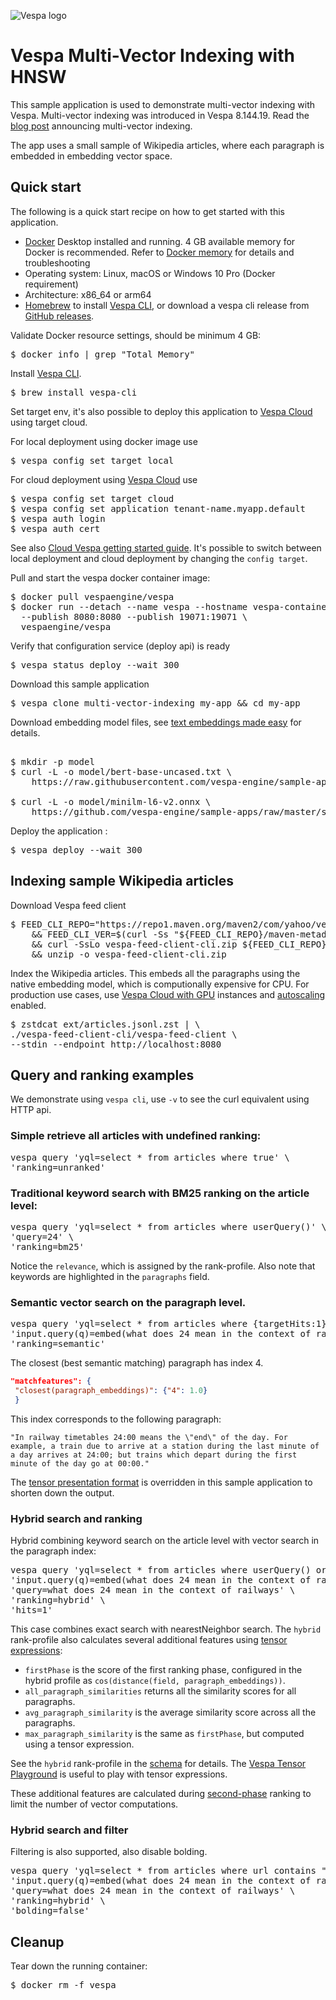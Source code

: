 <!-- Copyright Yahoo. Licensed under the terms of the Apache 2.0 license. See LICENSE in the project root.-->

![Vespa logo](https://vespa.ai/assets/vespa-logo-color.png)

# Vespa Multi-Vector Indexing with HNSW

This sample application is used to demonstrate multi-vector indexing with Vespa.
Multi-vector indexing was introduced in Vespa 8.144.19. 
Read the [blog post](https://blog.vespa.ai/semantic-search-with-multi-vector-indexing/) announcing multi-vector indexing.

The app uses a small sample of Wikipedia articles, where each paragraph is embedded in embedding
vector space.

## Quick start

The following is a quick start recipe on how to get started with this application. 

* [Docker](https://www.docker.com/) Desktop installed and running. 4 GB available memory for Docker is recommended.
  Refer to [Docker memory](https://docs.vespa.ai/en/operations/docker-containers.html#memory)
  for details and troubleshooting
* Operating system: Linux, macOS or Windows 10 Pro (Docker requirement)
* Architecture: x86_64 or arm64
* [Homebrew](https://brew.sh/) to install [Vespa CLI](https://docs.vespa.ai/en/vespa-cli.html), or download 
  a vespa cli release from [GitHub releases](https://github.com/vespa-engine/vespa/releases).

Validate Docker resource settings, should be minimum 4 GB:

<pre>
$ docker info | grep "Total Memory"
</pre>

Install [Vespa CLI](https://docs.vespa.ai/en/vespa-cli.html). 

<pre >
$ brew install vespa-cli
</pre>

Set target env, it's also possible to deploy this application to [Vespa Cloud](https://cloud.vespa.ai/)
using target cloud. 

For local deployment using docker image use 

<pre data-test="exec">
$ vespa config set target local
</pre>

For cloud deployment using [Vespa Cloud](https://cloud.vespa.ai/) use

<pre>
$ vespa config set target cloud
$ vespa config set application tenant-name.myapp.default
$ vespa auth login 
$ vespa auth cert
</pre>

See also [Cloud Vespa getting started guide](https://cloud.vespa.ai/en/getting-started). 
It's possible to switch between local deployment and cloud deployment by changing the `config target`. 

Pull and start the vespa docker container image:

<pre data-test="exec">
$ docker pull vespaengine/vespa
$ docker run --detach --name vespa --hostname vespa-container \
  --publish 8080:8080 --publish 19071:19071 \
  vespaengine/vespa
</pre>

Verify that configuration service (deploy api) is ready

<pre data-test="exec">
$ vespa status deploy --wait 300
</pre>

Download this sample application 

<pre data-test="exec">
$ vespa clone multi-vector-indexing my-app && cd my-app
</pre>

Download embedding model files, see 
[text embeddings made easy](https://blog.vespa.ai/text-embedding-made-simple/) for details.

<pre data-test="exec"> 
$ mkdir -p model
$ curl -L -o model/bert-base-uncased.txt \
    https://raw.githubusercontent.com/vespa-engine/sample-apps/master/simple-semantic-search/model/bert-base-uncased.txt

$ curl -L -o model/minilm-l6-v2.onnx \
    https://github.com/vespa-engine/sample-apps/raw/master/simple-semantic-search/model/minilm-l6-v2.onnx
</pre>

Deploy the application : 

<pre data-test="exec" data-test-assert-contains="Success">
$ vespa deploy --wait 300
</pre>

## Indexing sample Wikipedia articles

Download Vespa feed client 

<pre data-test="exec">
$ FEED_CLI_REPO="https://repo1.maven.org/maven2/com/yahoo/vespa/vespa-feed-client-cli" \
	&& FEED_CLI_VER=$(curl -Ss "${FEED_CLI_REPO}/maven-metadata.xml" | sed -n 's/.*&lt;release&gt;\(.*\)&lt;.*&gt;/\1/p') \
	&& curl -SsLo vespa-feed-client-cli.zip ${FEED_CLI_REPO}/${FEED_CLI_VER}/vespa-feed-client-cli-${FEED_CLI_VER}-zip.zip \
	&& unzip -o vespa-feed-client-cli.zip
</pre>

Index the Wikipedia articles. This embeds all the paragraphs using the native embedding model, which
is computionally expensive for CPU. For production use cases, use [Vespa Cloud with GPU](https://cloud.vespa.ai/en/reference/services#gpu) 
instances and [autoscaling](https://cloud.vespa.ai/en/autoscaling) enabled. 

<pre data-test="exec">
$ zstdcat ext/articles.jsonl.zst | \
./vespa-feed-client-cli/vespa-feed-client \
--stdin --endpoint http://localhost:8080
</pre>

## Query and ranking examples
We demonstrate using `vespa cli`, use `-v` to see the curl equivalent using HTTP api.  

### Simple retrieve all articles with undefined ranking:

<pre data-test="exec" data-test-assert-contains='"totalCount": 8'>
vespa query 'yql=select * from articles where true' \
'ranking=unranked'
</pre>

### Traditional keyword search with BM25 ranking on the article level:
<pre data-test="exec" data-test-assert-contains='24-hour clock'>
vespa query 'yql=select * from articles where userQuery()' \
'query=24' \
'ranking=bm25'
</pre>

Notice the `relevance`, which is assigned by the rank-profile. Also note
that keywords are highlighted in the `paragraphs` field. 

### Semantic vector search on the paragraph level. 

<pre data-test="exec" data-test-assert-contains='24-hour clock'>
vespa query 'yql=select * from articles where {targetHits:1}nearestNeighbor(paragraph_embeddings,q)' \
'input.query(q)=embed(what does 24 mean in the context of railways)' \
'ranking=semantic'
</pre>
The closest (best semantic matching) paragraph has index 4.
```json
"matchfeatures": {
 "closest(paragraph_embeddings)": {"4": 1.0}
 }
```
This index corresponds to the following paragraph:
```
"In railway timetables 24:00 means the \"end\" of the day. For example, a train due to arrive at a station during the last minute of a day arrives at 24:00; but trains which depart during the first minute of the day go at 00:00."
```
The [tensor presentation format](search/query-profiles/default.xml) is overridden in
this sample application to shorten down the output. 

### Hybrid search and ranking
Hybrid combining keyword search on the article level with vector search in the paragraph index:

<pre data-test="exec" data-test-assert-contains='24-hour clock'>
vespa query 'yql=select * from articles where userQuery() or ({targetHits:1}nearestNeighbor(paragraph_embeddings,q))' \
'input.query(q)=embed(what does 24 mean in the context of railways)' \
'query=what does 24 mean in the context of railways' \
'ranking=hybrid' \
'hits=1'
</pre>

This case combines exact search with nearestNeighbor search. The `hybrid` rank-profile 
also calculates several additional features using 
[tensor expressions](https://docs.vespa.ai/en/tensor-user-guide.html):

- `firstPhase` is the score of the first ranking phase, configured in the hybrid
profile as `cos(distance(field, paragraph_embeddings))`.
- `all_paragraph_similarities` returns all the similarity scores for all paragraphs.
- `avg_paragraph_similarity` is the average similarity score across all the paragraphs. 
- `max_paragraph_similarity` is the same as `firstPhase`, but computed using a tensor expression.

See the `hybrid` rank-profile in the [schema](schemas/wiki.sd) for details.
The [Vespa Tensor Playground](https://docs.vespa.ai/playground/) is useful to play
with tensor expressions. 

These additional features are 
calculated during [second-phase](https://docs.vespa.ai/en/phased-ranking.html) 
ranking to limit the number of vector computations. 

### Hybrid search and filter

Filtering is also supported, also disable bolding. 

<pre data-test="exec" data-test-assert-contains='24-hour clock'>
vespa query 'yql=select * from articles where url contains "9985" and userQuery() or ({targetHits:1}nearestNeighbor(paragraph_embeddings,q))' \
'input.query(q)=embed(what does 24 mean in the context of railways)' \
'query=what does 24 mean in the context of railways' \
'ranking=hybrid' \
'bolding=false'
</pre>

## Cleanup
Tear down the running container:
<pre data-test="after">
$ docker rm -f vespa
</pre>

